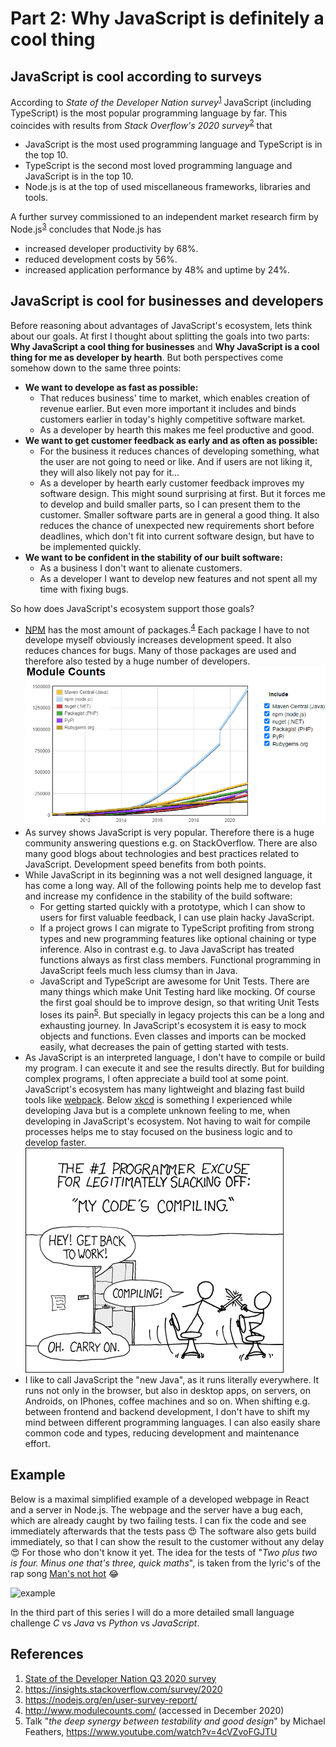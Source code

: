 # Part 2: Why JavaScript is definitely a cool thing

## JavaScript is cool according to surveys

According to _State of the Developer Nation survey_<sup>[1](#References)</sup> JavaScript (including TypeScript) is the most popular programming language by far. This coincides with results from _Stack Overflow's 2020 survey_<sup>[2](#References)</sup> that
- JavaScript is the most used programming language and TypeScript is in the top 10.
- TypeScript is the second most loved programming language and JavaScript is in the top 10.
- Node.js is at the top of used miscellaneous frameworks, libraries and tools.

A further survey commissioned to an independent market research firm by Node.js<sup>[3](#References)</sup> concludes that Node.js has
- increased developer productivity by 68%.
- reduced development costs by 56%.
- increased application performance by 48% and uptime by 24%.

## JavaScript is cool for businesses and developers

Before reasoning about advantages of JavaScript's ecosystem, lets think about our goals. At first I thought about splitting the goals into two parts: **Why JavaScript a cool thing for businesses** and **Why JavaScript is a cool thing for me as developer by hearth**. But both perspectives come somehow down to the same three points:
- **We want to develope as fast as possible:**
    - That reduces business' time to market, which enables creation of revenue earlier. But even more important it includes and binds customers earlier in today's highly competitive software market.
    - As a developer by hearth this makes me feel productive and good.
- **We want to get customer feedback as early and as often as possible:**
    - For the business it reduces chances of developing something, what the user are not going to need or like. And if users are not liking it, they will also likely not pay for it... 
    - As a developer by hearth early customer feedback improves my software design. This might sound surprising at first. But it forces me to develop and build smaller parts, so I can present them to the customer. Smaller software parts are in general a good thing. It also reduces the chance of unexpected new requirements short before deadlines, which don't fit into current software design, but have to be implemented quickly.
- **We want to be confident in the stability of our built software:**
    - As a business I don't want to alienate customers.
    - As a developer I want to develop new features and not spent all my time with fixing bugs.

So how does JavaScript's ecosystem support those goals?
- [NPM](https://www.npmjs.com/) has the most amount of packages.<sup>[4](#References)</sup> Each package I have to not develope myself obviously increases development speed. It also reduces chances for bugs. Many of those packages are used and therefore also tested by a huge number of developers.
![module-count](./module-count.png)
- As survey shows JavaScript is very popular. Therefore there is a huge community answering questions e.g. on StackOverflow. There are also many good blogs about technologies and best practices related to JavaScript. Development speed benefits from both points.
- While JavaScript in its beginning was a not well designed language, it has come a long way. All of the following points help me to develop fast and increase my confidence in the stability of the build software:
    - For getting started quickly with a prototype, which I can show to users for first valuable feedback, I can use plain hacky JavaScript.
    - If a project grows I can migrate to TypeScript profiting from strong types and new programming features like optional chaining or type inference. Also in contrast e.g. to Java JavaScript has treated functions always as first class members. Functional programming in JavaScript feels much less clumsy than in Java.
    - JavaScript and TypeScript are awesome for Unit Tests. There are many things which make Unit Testing hard like mocking. Of course the first goal should be to improve design, so that writing Unit Tests loses its pain<sup>[5](#References)</sup>. But specially in legacy projects this can be a long and exhausting journey. In JavaScript's ecosystem it is easy to mock objects and functions. Even classes and imports can be mocked easily, what decreases the pain of getting started with tests.
- As JavaScript is an interpreted language, I don't have to compile or build my program. I can execute it and see the results directly. But for building complex programs, I often appreciate a build tool at some point. JavaScript's ecosystem has many lightweight and blazing fast build tools like [webpack](https://webpack.js.org/). Below [xkcd](https://xkcd.com/303/)</sup> is something I experienced while developing Java but is a complete unknown feeling to me, when developing in JavaScript's ecosystem. Not having to wait for compile processes helps me to stay focused on the business logic and to develop faster.
![compiling](./compiling.png)
- I like to call JavaScript the "new Java", as it runs literally everywhere. It runs not only in the browser, but also in desktop apps, on servers, on Androids, on IPhones, coffee machines and so on. When shifting e.g. between frontend and backend development, I don't have to shift my mind between different programming languages. I can also easily share common code and types, reducing development and maintenance effort.

## Example 

Below is a maximal simplified example of a developed webpage in React and a server in Node.js. The webpage and the server have a bug each, which are already caught by two failing tests. I can fix the code and see immediately afterwards that the tests pass 😍 The software also gets build immediately, so that I can show the result to the customer without any delay 😍 For those who don't know it yet. The idea for the tests of "_Two plus two is four. Minus one that's three, quick maths_", is taken from the lyric's of the rap song [Man's not hot](https://www.youtube.com/watch?v=k3jlviX88iw) 😂

![example](./example.gif)

In the third part of this series I will do a more detailed small language challenge _C_ vs _Java_ vs _Python_ vs _JavaScript_.

## References
1. [State of the Developer Nation Q3 2020 survey](https://slashdata-website-cms.s3.amazonaws.com/sample_reports/y7fzAZ8e5XuKCL1Q.pdf)
2. https://insights.stackoverflow.com/survey/2020
3. https://nodejs.org/en/user-survey-report/
4. http://www.modulecounts.com/ (accessed in December 2020)
5. Talk "_the deep synergy between testability and good design_" by Michael Feathers, https://www.youtube.com/watch?v=4cVZvoFGJTU
